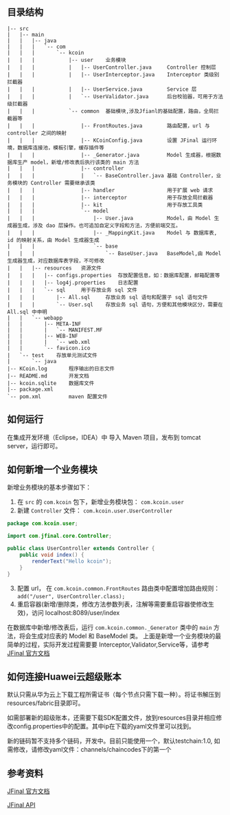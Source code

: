## 目录结构

```text
|-- src
|   |-- main
|   |   |-- java
|   |   |   `-- com
|   |   |       `-- kcoin
|   |   |           |-- user    业务模块
|   |   |           |   |-- UserController.java     Controller 控制层
|   |   |           |   |-- UserInterceptor.java    Interceptor 类级别拦截器
|   |   |           |   |-- UserService.java        Service 层
|   |   |           |   `-- UserValidator.java      后台校验器，可用于方法级拦截器
|   |   |           `-- common  基础模块,涉及Jfianl的基础配置，路由，全局拦截器等
|   |   |               |-- FrontRoutes.java        路由配置，url 与 controller 之间的映射
|   |   |               |-- KCoinConfig.java        设置 JFinal 运行环境，数据库连接池，模板引擎，缓存插件等
|   |   |               |-- _Generator.java         Model 生成器，根据数据库生产 model，新增/修改表后执行该类的 main 方法
|   |   |               |-- controller
|   |   |               |   `-- BaseController.java 基础 Controller，业务模块的 Controller 需要继承该类
|   |   |               |-- handler                 用于扩展 web 请求
|   |   |               |-- interceptor             用于存放全局拦截器
|   |   |               |-- kit                     用于存放工具类
|   |   |               `-- model
|   |   |                   |-- User.java           Model，由 Model 生成器生成，涉及 dao 层操作。也可追加自定义字段和方法，方便前端交互。
|   |   |                   |-- _MappingKit.java    Model 与 数据库表, id 的映射关系，由 Model 生成器生成
|   |   |                   `-- base
|   |   |                       `-- BaseUser.java   BaseModel,由 Model 生成器生成，对应数据库表字段，不可修改
|   |   |-- resources   资源文件
|   |   |   |-- configs.properties  存放配置信息，如：数据库配置，邮箱配置等
|   |   |   |-- log4j.properties    日志配置
|   |   |   `-- sql     用于存放业务 sql 文件
|   |   |       |-- All.sql     存放业务 sql 语句和配置子 sql 语句文件
|   |   |       `-- User.sql    存放业务 sql 语句，方便和其他模块区分，需要在 All.sql 中申明
|   |   `-- webapp
|   |       |-- META-INF
|   |       |   `-- MANIFEST.MF
|   |       |-- WEB-INF
|   |       |   `-- web.xml
|   |       `-- favicon.ico
|   `-- test    存放单元测试文件
|       `-- java
|-- KCoin.log       程序输出的日志文件
|-- README.md       开发文档
|-- kcoin.sqlite    数据库文件
|-- package.xml
`-- pom.xml         maven 配置文件
```

## 如何运行

在集成开发环境（Eclipse，IDEA）中 导入 Maven 项目，发布到 tomcat server，运行即可。

## 如何新增一个业务模块

新增业务模块的基本步骤如下：

1. 在 `src` 的 `com.kcoin` 包下，新增业务模块包： `com.kcoin.user`
2. 新建 `Controller` 文件： `com.kcoin.user.UserController`
```java
package com.kcoin.user;

import com.jfinal.core.Controller;

public class UserController extends Controller {
    public void index() {
        renderText("Hello kcoin");
    }
}
```
3. 配置 url， 在 `com.kcoin.common.FrontRoutes` 路由类中配置增加路由规则：`add("/user", UserController.class);`
4. 重启容器(新增/删除类，修改方法参数列表，注解等需要重启容器使修改生效)，访问 localhost:8089/user/index

在数据库中新增/修改表后，运行 `com.kcoin.common._Generator` 类中的 `main` 方法，将会生成对应表的 Model 和 BaseModel 类。
上面是新增一个业务模块的最简单的过程，实际开发过程需要要 Interceptor,Validator,Service等，请参考 [JFinal 官方文档](http://www.jfinal.com/doc)

## 如何连接Huawei云超级账本
默认只需从华为云上下载工程所需证书（每个节点只需下载一种）。将证书解压到resources/fabric目录即可。

如需部署新的超级账本，还需要下载SDK配置文件，放到resources目录并相应修改config.properties中的配置。其中ip在下载的yaml文件里可以找到。

新的链码暂不支持多个链码，开发中。目前只能使用一个，默认testchain:1.0, 如需修改，请修改yaml文件：channels/chaincodes下的第一个

## 参考资料

[JFinal 官方文档](http://www.jfinal.com/doc)

[JFinal API](https://apidoc.gitee.com/jfinal/jfinal/index.html?overview-summary.html)
